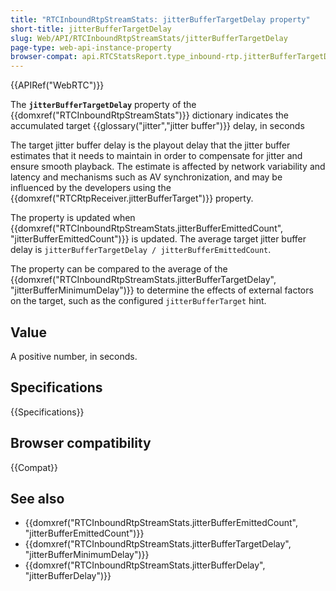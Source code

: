 ```yaml
---
title: "RTCInboundRtpStreamStats: jitterBufferTargetDelay property"
short-title: jitterBufferTargetDelay
slug: Web/API/RTCInboundRtpStreamStats/jitterBufferTargetDelay
page-type: web-api-instance-property
browser-compat: api.RTCStatsReport.type_inbound-rtp.jitterBufferTargetDelay
---
```


{{APIRef("WebRTC")}}

The **`jitterBufferTargetDelay`** property of the {{domxref("RTCInboundRtpStreamStats")}} dictionary indicates the accumulated target {{glossary("jitter","jitter buffer")}} delay, in seconds

The target jitter buffer delay is the playout delay that the jitter buffer estimates that it needs to maintain in order to compensate for jitter and ensure smooth playback.
The estimate is affected by network variability and latency and mechanisms such as AV synchronization, and may be influenced by the developers using the {{domxref("RTCRtpReceiver.jitterBufferTarget")}} property.

The property is updated when {{domxref("RTCInboundRtpStreamStats.jitterBufferEmittedCount", "jitterBufferEmittedCount")}} is updated.
The average target jitter buffer delay is `jitterBufferTargetDelay / jitterBufferEmittedCount`.

The property can be compared to the average of the {{domxref("RTCInboundRtpStreamStats.jitterBufferTargetDelay", "jitterBufferMinimumDelay")}} to determine the effects of external factors on the target, such as the configured `jitterBufferTarget` hint.

## Value

A positive number, in seconds.

## Specifications

{{Specifications}}

## Browser compatibility

{{Compat}}

## See also

- {{domxref("RTCInboundRtpStreamStats.jitterBufferEmittedCount", "jitterBufferEmittedCount")}}
- {{domxref("RTCInboundRtpStreamStats.jitterBufferTargetDelay", "jitterBufferMinimumDelay")}}
- {{domxref("RTCInboundRtpStreamStats.jitterBufferDelay", "jitterBufferDelay")}}
